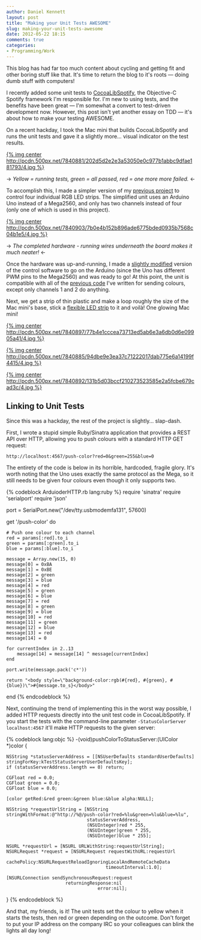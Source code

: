 ```yaml
---
author: Daniel Kennett
layout: post
title: "Making your Unit Tests AWESOME"
slug: making-your-unit-tests-awesome
date: 2012-05-22 18:15
comments: true
categories:
- Programming/Work
---
```


This blog has had far too much content about cycling and getting fit and other boring stuff like that. It's time to return the blog to it's roots — doing dumb stuff with computers!

I recently added some unit tests to [CocoaLibSpotify](https://github.com/spotify/cocoalibspotify), the Objective-C Spotify framework I'm responsible for. I'm new to using tests, and the benefits have been great — I'm somewhat a convert to test-driven development now. However, this post isn't yet another essay on TDD — it's about how to make your testing AWESOME.

On a recent hackday, I took the Mac mini that builds CocoaLibSpotify and runs the unit tests and gave it a slightly more… visual indicator on the test results.

[{% img center http://pcdn.500px.net/7840881/202d5d2e2e3a53050e0c977b1abbc9dfae181793/4.jpg %}](http://500px.com/photo/7840881)

-> *Yellow = running tests, green = all passed, red = one more more failed.* <-

To accomplish this, I made a simpler version of my [previous project](http://ikennd.ac/blog/2011/10/arduino-dioder-part-three/) to control four individual RGB LED strips. The simplified unit uses an Arduino Uno instead of a Mega2560, and only has two channels instead of four (only one of which is used in this project).

[{% img center http://pcdn.500px.net/7840903/7b0e4b152b896ade6775bded0935b7568c04b1e5/4.jpg %}](http://500px.com/photo/7840903)

-> *The completed hardware - running wires underneath the board makes it much neater!* <-

Once the hardware was up-and-running, I made a [slightly modified](https://github.com/iKenndac/Arduino-Dioder-Playground/commit/ad1f02da6f13099718d813353887acec3132618e) version of the control software to go on the Arduino (since the Uno has different PWM pins to the Mega2560) and was ready to go! At this point, the unit is compatible with all of the [previous code](https://github.com/iKenndac/Arduino-Dioder-Playground) I've written for sending colours, except only channels 1 and 2 do anything.

Next, we get a strip of thin plastic and make a loop roughly the size of the Mac mini's base, stick a [flexible LED strip](http://www.ikea.com/se/sv/catalog/products/00191735/) to it and voilà! One glowing Mac mini!

[{% img center http://pcdn.500px.net/7840897/77b4e1cccea73713ed5ab6e3a6db0d6e09905a41/4.jpg %}](http://500px.com/photo/7840897)


[{% img center http://pcdn.500px.net/7840885/94dbe9e3ea37c71222017dab775e6a14199f4415/4.jpg %}](http://500px.com/photo/7840885)

[{% img center http://pcdn.500px.net/7840892/131b5d03bccf210273523585e2a5fcbe679cad3c/4.jpg %}](http://500px.com/photo/7840892)

## Linking to Unit Tests ##

Since this was a hackday, the rest of the project is slightly… slap-dash.

First, I wrote a stupid simple Ruby/Sinatra application that provides a REST API over HTTP, allowing you to push colours with a standard HTTP GET request:

`http://localhost:4567/push-color?red=0&green=255&blue=0`

The entirety of the code is below in its horrible, hardcoded, fragile glory. It's worth noting that the Uno uses exactly the same protocol as the Mega, so it still needs to be given four colours even though it only supports two.

{% codeblock ArduioderHTTP.rb lang:ruby %}
require 'sinatra'
require 'serialport'
require 'json'

port = SerialPort.new("/dev/tty.usbmodemfa131", 57600)

get '/push-color' do

	# Push one colour to each channel
	red = params[:red].to_i
	green = params[:green].to_i
	blue = params[:blue].to_i

	message = Array.new(15, 0)
	message[0] = 0xBA
	message[1] = 0xBE
	message[2] = green
	message[3] = blue
	message[4] = red
	message[5] = green
	message[6] = blue
	message[7] = red
	message[8] = green
	message[9] = blue
	message[10] = red
	message[11] = green
	message[12] = blue
	message[13] = red
	message[14] = 0

	for currentIndex in 2..13
		message[14] = message[14] ^ message[currentIndex]
	end

	port.write(message.pack('c*'))

	return "<body style=\"background-color:rgb(#{red}, #{green}, #{blue})\">#{message.to_s}</body>"

end
{% endcodeblock %}

Next, continuing the trend of implementing this in the worst way possible, I added HTTP requests directly into the unit test code in CocoaLibSpotify. If you start the tests with the command-line parameter `-StatusColorServer localhost:4567` it'll make HTTP requests to the given server:

{% codeblock lang:objc %}
-(void)pushColorToStatusServer:(UIColor *)color {
	
	NSString *statusServerAddress = [[NSUserDefaults standardUserDefaults] stringForKey:kTestStatusServerUserDefaultsKey];
	if (statusServerAddress.length == 0) return;
	
	CGFloat red = 0.0;
	CGFloat green = 0.0;
	CGFloat blue = 0.0;
	
	[color getRed:&red green:&green blue:&blue alpha:NULL];
	
	NSString *requestUrlString = [NSString stringWithFormat:@"http://%@/push-color?red=%lu&green=%lu&blue=%lu",
								  statusServerAddress,
								  (NSUInteger)red * 255,
								  (NSUInteger)green * 255,
								  (NSUInteger)blue * 255];
	
	NSURL *requestUrl = [NSURL URLWithString:requestUrlString];							  
	NSURLRequest *request = [NSURLRequest requestWithURL:requestUrl 
											 cachePolicy:NSURLRequestReloadIgnoringLocalAndRemoteCacheData
										 timeoutInterval:1.0];
	
	[NSURLConnection sendSynchronousRequest:request
						  returningResponse:nil
									  error:nil];
	
}
{% endcodeblock %}

And that, my friends, is it! The unit tests set the colour to yellow when it starts the tests, then red or green depending on the outcome. Don't forget to put your IP address on the company IRC so your colleagues can blink the lights all day long!
